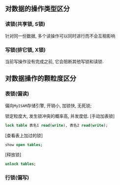 ## 对数据的操作类型区分

### 读锁(共享锁, S锁)

针对同一份数据, 多个读操作可以同时进行而不会互相影响

### 写锁(排它锁, X锁)

当前写操作没有完成之前,  它会阻断其他写锁和读锁.



## 对数据操作的颗粒度区分

### 表锁(偏读)

偏向`MyISAM`存储引擎,  开销小, 加锁快, 无死锁;

锁定粒度大, 发生锁冲突的概率高, 并发度低.
[手动加表锁]

```sql
lock table 表名1 read(write), 表名2 read(write);
```

[查看表上加过的锁]

```sql
show open tables;
```

[释放锁]

```sql
unlock tables;
```

### 行锁(偏写)















